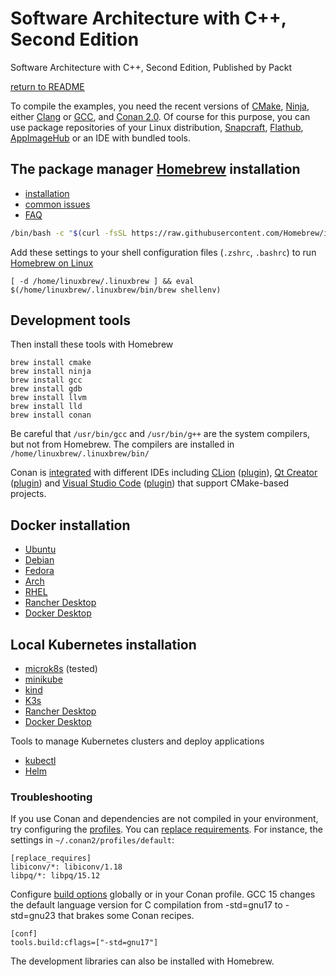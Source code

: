 # Software Architecture with C++, Second Edition

Software Architecture with C++, Second Edition, Published by Packt

[return to README](../README.md#development-environment)

To compile the examples, you need the recent versions of [CMake](https://cmake.org/), [Ninja](https://ninja-build.org/),
either [Clang](https://clang.llvm.org/) or [GCC](https://gcc.gnu.org/), and [Conan 2.0](https://conan.io/).
Of course for this purpose, you can use package repositories of your Linux distribution,
[Snapcraft](https://snapcraft.io/), [Flathub](https://flathub.org/), [AppImageHub](https://www.appimagehub.com/browse)
or an IDE with bundled tools.

## The package manager [Homebrew](https://brew.sh/) installation

- [installation](https://docs.brew.sh/Homebrew-on-Linux)
- [common issues](https://docs.brew.sh/Common-Issues)
- [FAQ](https://docs.brew.sh/FAQ)

```bash
/bin/bash -c "$(curl -fsSL https://raw.githubusercontent.com/Homebrew/install/HEAD/install.sh)"
```

Add these settings to your shell configuration files (`.zshrc`, `.bashrc`) to run [Homebrew on Linux](https://docs.brew.sh/Homebrew-on-Linux)

```
[ -d /home/linuxbrew/.linuxbrew ] && eval $(/home/linuxbrew/.linuxbrew/bin/brew shellenv)
```

## Development tools

Then install these tools with Homebrew

```brew
brew install cmake
brew install ninja
brew install gcc
brew install gdb
brew install llvm
brew install lld
brew install conan
```

Be careful that `/usr/bin/gcc` and `/usr/bin/g++` are the system compilers, but not from Homebrew.
The compilers are installed in `/home/linuxbrew/.linuxbrew/bin/`

Conan is [integrated](https://docs.conan.io/2/integrations.html) with different IDEs including
[CLion](https://docs.conan.io/2/integrations/clion.html) ([plugin](https://www.jetbrains.com/help/clion/conan-plugin.html)),
[Qt Creator](https://doc.qt.io/qtcreator/creator-project-conan.html) ([plugin](https://doc.qt.io/qtcreator/creator-project-conan.html)) and
[Visual Studio Code](https://code.visualstudio.com/docs/cpp/cmake-quickstart) ([plugin](https://marketplace.visualstudio.com/items?itemName=afri-bit.vsconan))
that support CMake-based projects.

## Docker installation

- [Ubuntu](https://docs.docker.com/desktop/setup/install/linux/ubuntu/)
- [Debian](https://docs.docker.com/desktop/setup/install/linux/debian/)
- [Fedora](https://docs.docker.com/desktop/setup/install/linux/fedora/)
- [Arch](https://docs.docker.com/desktop/setup/install/linux/archlinux/)
- [RHEL](https://docs.docker.com/desktop/setup/install/linux/rhel/)
- [Rancher Desktop](https://docs.rancherdesktop.io/getting-started/installation/)
- [Docker Desktop](https://docs.docker.com/desktop/setup/install/linux/)

## Local Kubernetes installation

- [microk8s](https://microk8s.io/docs/getting-started) (tested)
- [minikube](https://minikube.sigs.k8s.io/docs/)
- [kind](https://kind.sigs.k8s.io/docs/user/quick-start/)
- [K3s](https://docs.k3s.io/installation)
- [Rancher Desktop](https://docs.rancherdesktop.io/ui/preferences/kubernetes/)
- [Docker Desktop](https://docs.docker.com/desktop/features/kubernetes/)

Tools to manage Kubernetes clusters and deploy applications

- [kubectl](https://kubernetes.io/docs/tasks/tools/install-kubectl-windows/)
- [Helm](https://helm.sh/docs/intro/install/)

### Troubleshooting

If you use Conan and dependencies are not compiled in your environment, try configuring the [profiles](https://docs.conan.io/2/reference/config_files/profiles.html).
You can [replace requirements](https://docs.conan.io/2/reference/config_files/profiles.html).
For instance, the settings in `~/.conan2/profiles/default`:

```text
[replace_requires]
libiconv/*: libiconv/1.18
libpq/*: libpq/15.12
```

Configure [build options](https://docs.conan.io/2/reference/config_files/global_conf.html) globally or in your Conan profile.
GCC 15 changes the default language version for C compilation from -std=gnu17 to -std=gnu23 that brakes some Conan recipes.

```text
[conf]
tools.build:cflags=["-std=gnu17"]
```

The development libraries can also be installed with Homebrew.
